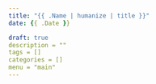 ```yaml
---
title: "{{ .Name | humanize | title }}"
date: {{ .Date }}

draft: true
description = ""
tags = []
categories = []
menu = "main"
---
```

